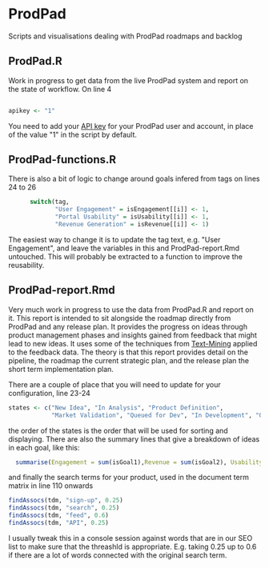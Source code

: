 # ProdPad
Scripts and visualisations dealing with ProdPad roadmaps and backlog

## ProdPad.R
Work in progress to get data from the live ProdPad system and report on the state of workflow. On line 4 

``` r

apikey <- "1"
```

You need to add your [API key](https://help.prodpad.com/hc/en-us/articles/204956707-How-do-I-generate-an-API-key-) for your ProdPad user and account, in place of the value "1" in the script by default.

## ProdPad-functions.R

There is also a bit of logic to change around goals infered from tags on lines 24 to 26

``` r
      switch(tag,
             "User Engagement" = isEngagement[[i]] <- 1,
             "Portal Usability" = isUsability[[i]] <- 1,
             "Revenue Generation" = isRevenue[[i]] <- 1)
```

The easiest way to change it is to update the tag text, e.g. "User Engagement", and leave the variables in this and ProdPad-report.Rmd untouched. This will probably be extracted to a function to improve the reusability.

## ProdPad-report.Rmd
Very much work in progress to use the data from ProdPad.R and report on it. This report is intended to sit alongside the roadmap directly from ProdPad and any release plan. It provides the progress on ideas through product management phases and insights gained from feedback that might lead to new ideas. It uses some of the techniques from [Text-Mining](https://github.com/neilchalk/Text-Mining) applied to the feedback data. The theory is that this report provides detail on the pipeline, the roadmap the current strategic plan, and the release plan the short term implementation plan.

There are a couple of place that you will need to update for your configuration, line 23-24
``` r
states <- c("New Idea", "In Analysis", "Product Definition", 
            "Market Validation", "Queued for Dev", "In Development", "QA", "Released")
```

the order of the states is the order that will be used for sorting and displaying. There are also the summary lines that give a breakdown of ideas in each goal, like this:

``` r
  summarise(Engagement = sum(isGoal1),Revenue = sum(isGoal2), Usability = sum(isGoal3), Total = n()) 

```

and finally the search terms for your product, used in the document term matrix in line 110 onwards
``` r
findAssocs(tdm, "sign-up", 0.25)
findAssocs(tdm, "search", 0.25)
findAssocs(tdm, "feed", 0.6)
findAssocs(tdm, "API", 0.25)
```

I usually tweak this in a console session against words that are in our SEO list to make sure that the threashld is appropriate. E.g. taking 0.25 up to 0.6 if there are a lot of words connected with the original search term.